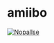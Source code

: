 # amiibo
[![Nopallse](https://circleci.com/gh/Nopallse/amiibo.svg?style=svg)](https://circleci.com/gh/Nopallse/amiibo)
